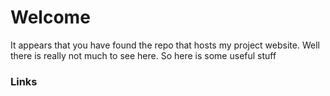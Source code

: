 # Welcome
It appears that you have found the repo that hosts my project website. Well there is really not much to see here.
So here is some useful stuff

### Links
